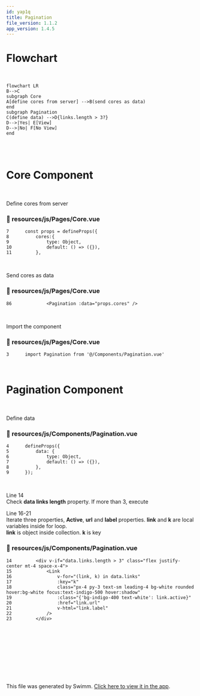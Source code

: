 ```yaml
---
id: yap1q
title: Pagination
file_version: 1.1.2
app_version: 1.4.5
---
```


# Flowchart

<br/>

<!--MERMAID {width:100}-->
```mermaid
flowchart LR
B-->C
subgraph Core
A[define cores from server] -->B(send cores as data)
end
subgraph Pagination
C(define data) -->D{links.length > 3?}
D-->|Yes| E[View]
D-->|No| F[No View]
end
```
<!--MCONTENT {content: "flowchart LR<br/>\nB\\-\\-\\>C<br/>\nsubgraph Core<br/>\nA\\[define cores from server\\] \\-\\-\\>B(send cores as data)<br/>\nend<br/>\nsubgraph Pagination<br/>\nC(define data) \\-\\-\\>D{links.length > 3?}<br/>\nD\\-\\-\\>|Yes| E\\[View\\]<br/>\nD\\-\\-\\>|No| F\\[No View\\]<br/>\nend<br/>"} --->

<br/>

<br/>

# Core Component

<br/>

Define cores from server
<!-- NOTE-swimm-snippet: the lines below link your snippet to Swimm -->
### 📄 resources/js/Pages/Core.vue
```vue
7      const props = defineProps({
8          cores:{
9              type: Object,
10             default: () => ({}),
11         },
```

<br/>

Send cores as data
<!-- NOTE-swimm-snippet: the lines below link your snippet to Swimm -->
### 📄 resources/js/Pages/Core.vue
```vue
86             <Pagination :data="props.cores" />
```

<br/>

Import the component
<!-- NOTE-swimm-snippet: the lines below link your snippet to Swimm -->
### 📄 resources/js/Pages/Core.vue
```vue
3      import Pagination from '@/Components/Pagination.vue'
```

<br/>

# Pagination Component

<br/>

Define data
<!-- NOTE-swimm-snippet: the lines below link your snippet to Swimm -->
### 📄 resources/js/Components/Pagination.vue
```vue
4      defineProps({
5          data: {
6              type: Object,
7              default: () => ({}),
8          },
9      });
```

<br/>

Line 14<br/>
Check **data links length** property. If more than 3, execute

Line 16-21<br/>
Iterate three properties, **Active**, **url** and **label** properties. **link** and **k** are local variables inside for loop.<br/>
**link** is object inside collection. **k** is key
<!-- NOTE-swimm-snippet: the lines below link your snippet to Swimm -->
### 📄 resources/js/Components/Pagination.vue
```vue
14         <div v-if="data.links.length > 3" class="flex justify-center mt-4 space-x-4">
15             <Link
16                 v-for="(link, k) in data.links"
17                 :key="k"
18                 class="px-4 py-3 text-sm leading-4 bg-white rounded hover:bg-white focus:text-indigo-500 hover:shadow"
19                 :class="{'bg-indigo-400 text-white': link.active}"
20                 :href="link.url"
21                 v-html="link.label"
22             />
23         </div>
```

<br/>

<br/>

<br/>

<br/>

<br/>

<br/>

<br/>

<br/>

This file was generated by Swimm. [Click here to view it in the app](/repos/Z2l0aHViJTNBJTNBaW1wcm9mZGJ2dWUlM0ElM0FtZGF6cmlu/docs/yap1q).
